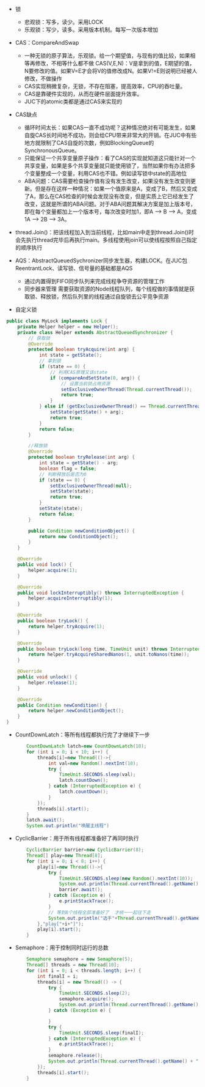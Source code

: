- 锁
    - 悲观锁：写多，读少。采用LOCK
    - 乐观锁：写少，读多。采用版本机制。每写一次版本增加
- CAS：CompareAndSwap
    - 一种无锁的原子算法，乐观锁。给一个期望值，与现有的值比较，如果相等再修改，不相等什么都不做
    CAS(V,E,N)：V是拿到的值，E期望的值，N要修改的值。如果V=E才会将V的值修改成N。如果V!=E则说明已经被人修改，不做操作
    - CAS实现稍微复杂，无锁，不存在阻塞，提高效率，CPU的吞吐量。
    - CAS是靠硬件实现的，从而在硬件层面提升效率。
    - JUC下的atomic类都是通过CAS来实现的
    
- CAS缺点
    - 循环时间太长：如果CAS一直不成功呢？这种情况绝对有可能发生，如果自旋CAS长时间地不成功，则会给CPU带来非常大的开销。在JUC中有些地方就限制了CAS自旋的次数，例如BlockingQueue的SynchronousQueue。
    - 只能保证一个共享变量原子操作：看了CAS的实现就知道这只能针对一个共享变量，如果是多个共享变量就只能使用锁了，当然如果你有办法把多个变量整成一个变量，利用CAS也不错。例如读写锁中state的高地位
    - ABA问题：CAS需要检查操作值有没有发生改变，如果没有发生改变则更新。但是存在这样一种情况：如果一个值原来是A，变成了B，然后又变成了A，那么在CAS检查的时候会发现没有改变，但是实质上它已经发生了改变，这就是所谓的ABA问题。对于ABA问题其解决方案是加上版本号，即在每个变量都加上一个版本号，每次改变时加1，即A —> B —> A，变成1A —> 2B —> 3A。
- thread.Join()：把该线程加入到当前线程，比如main中走到thread.Join()时会先执行thread完毕后再执行main。多线程使用join可以使线程按照自己指定的顺序执行


- AQS：AbstractQueuedSychronizer同步发生器，构建LOCK。在JUC包ReentrantLock、读写锁、信号量的基础都是AQS    
    - 通过内置得到FIFO同步队列来完成线程争夺资源的管理工作
    - 同步器来管理 需要获取资源的Node线程队列，每个线程做的事情就是获取锁、释放锁，然后队列里的线程通过自旋锁去公平竞争资源

- 自定义锁
```java
public class MyLock implements Lock {
    private Helper helper = new Helper();
    private class Helper extends AbstractQueuedSynchronizer {
        // 获取锁
        @Override
        protected boolean tryAcquire(int arg) {
            int state = getState();
            // 拿到锁
            if (state == 0) {
                // 利用CAS原理又该state
                if (compareAndSetState(0, arg)) {
                    // 设置当前锁占用资源
                    setExclusiveOwnerThread(Thread.currentThread());
                    return true;
                }
            } else if (getExclusiveOwnerThread() == Thread.currentThread()) { //锁重入性
                setState(getState() + arg);
                return true;
            }
            return false;
        }

        //释放锁
        @Override
        protected boolean tryRelease(int arg) {
            int state = getState() - arg;
            boolean flag = false;
            // 判断释放后是否为0
            if (state == 0) {
                setExclusiveOwnerThread(null);
                setState(state);
                return true;
            }
            setState(state);
            return false;
        }

        public Condition newConditionObject() {
            return new ConditionObject();
        }
    }

    @Override
    public void lock() {
        helper.acquire(1);
    }

    @Override
    public void lockInterruptibly() throws InterruptedException {
        helper.acquireInterruptibly(1);
    }

    @Override
    public boolean tryLock() {
        return helper.tryAcquire(1);
    }

    @Override
    public boolean tryLock(long time, TimeUnit unit) throws InterruptedException {
        return helper.tryAcquireSharedNanos(1, unit.toNanos(time));
    }

    @Override
    public void unlock() {
        helper.release(1);
    }

    @Override
    public Condition newCondition() {
        return helper.newConditionObject();
    }
}
```

- CountDownLatch：等所有线程都执行完了才继续下一步
    ```java
        CountDownLatch latch=new CountDownLatch(10);
        for (int i = 0; i < 10; i++) {
            threads[i]=new Thread(()->{
                int val=new Random().nextInt(10);
                try {
                    TimeUnit.SECONDS.sleep(val);
                    latch.countDown();
                } catch (InterruptedException e) {
                    latch.countDown();
                }
            });
            threads[i].start();
        }
        latch.await();
        System.out.println("唤醒主线程")
    ```
- CyclicBarrier：用于所有线程都准备好了再同时执行
    ```java
        CyclicBarrier barrier=new CyclicBarrier(8);
        Thread[] play=new Thread[8];
        for (int i = 0; i < 8; i++) {
            play[i]=new Thread(()->{
                try {
                    TimeUnit.SECONDS.sleep(new Random().nextInt(10));
                    System.out.println(Thread.currentThread().getName()+"准备好了");
                    barrier.await();
                } catch (Exception e) {
                    e.printStackTrace();
                }
                // 等到8个线程全部准备好了  才统一一起往下走
                System.out.println("选手"+Thread.currentThread().getName()+"起跑");
            },"play["+i+"]");
            play[i].start();
        }
    ```
    
- Semaphore：用于控制同时运行的总数
    ```java
        Semaphore semaphore = new Semaphore(5);
        Thread[] threads = new Thread[10];
        for (int i = 0; i < threads.length; i++) {
            int finalI = i;
            threads[i] = new Thread(() -> {
                try {
                    TimeUnit.SECONDS.sleep(2);
                    semaphore.acquire();
                    System.out.println(Thread.currentThread().getName() + " 可以入场");
                } catch (Exception e) {

                }
                try {
                    TimeUnit.SECONDS.sleep(finalI);
                } catch (InterruptedException e) {
                    e.printStackTrace();
                }
                semaphore.release();
                System.out.println(Thread.currentThread().getName() + " 离场");
            });
            threads[i].start();
        }
    ```
    
    